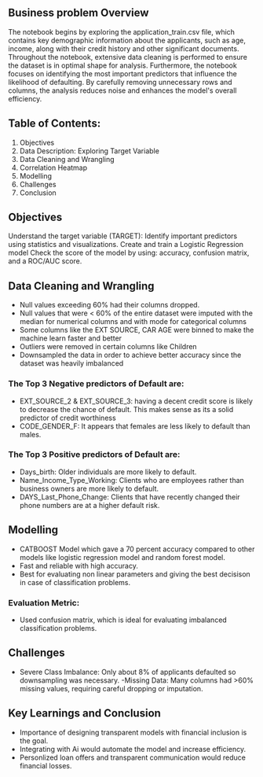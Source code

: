 ## Business problem Overview
The notebook begins by exploring the application_train.csv file, which contains key demographic information about the applicants, such as age, income, along with their credit history and other significant documents. Throughout the notebook, extensive data cleaning is performed to ensure the dataset is in optimal shape for analysis. Furthermore, the notebook focuses on identifying the most important predictors that influence the likelihood of defaulting. By carefully removing unnecessary rows and columns, the analysis reduces noise and enhances the model's overall efficiency.

## Table of Contents:
1. Objectives
2. Data Description: Exploring Target Variable
4. Data Cleaning and Wrangling
5. Correlation Heatmap
6. Modelling
7. Challenges
8. Conclusion

## Objectives
Understand the target variable (TARGET):
Identify important predictors using statistics and visualizations.
Create and train a Logistic Regression model
Check the score of the model by using: accuracy, confusion matrix, and a ROC/AUC score.

## Data Cleaning and Wrangling
- Null values exceeding 60% had their columns dropped.
- Null values that were < 60% of the entire dataset were imputed with the median for numerical columns and with mode for categorical columns
- Some columns like the EXT SOURCE, CAR AGE were binned to make the machine learn faster and better
- Outliers were removed in certain columns like Children
- Downsampled the data in order to achieve better accuracy since the dataset was heavily imbalanced 

### The Top 3 Negative predictors of Default are: 
- EXT_SOURCE_2 & EXT_SOURCE_3: having a decent credit score is likely to decrease the chance of default. This makes sense as its a solid predictor of credit worthiness
- CODE_GENDER_F: It appears that females are less likely to default than males.

### The Top 3 Positive predictors of Default are:
- Days_birth: Older individuals are more likely to default. 
- Name_Income_Type_Working: Clients who are employees rather than business owners are more likely to default. 
- DAYS_Last_Phone_Change: Clients that have recently changed their phone numbers are at a higher default risk. 

## Modelling
- CATBOOST Model which gave a 70 percent accuracy compared to other models like logistic regression model and random forest model.
- Fast and reliable with high accuracy.
- Best for evaluating non linear parameters and giving the best decisison in case of classification problems.

### Evaluation Metric:
- Used confusion matrix, which is ideal for evaluating imbalanced classification problems.

## Challenges 
- Severe Class Imbalance: Only about 8% of applicants defaulted so downsampling was necessary.
-Missing Data: Many columns had >60% missing values, requiring careful dropping or imputation.

## Key Learnings and Conclusion
- Importance of designing transparent models with financial inclusion is the goal.
- Integrating with Ai would automate the model and increase efficiency.
- Personlized loan offers and transparent communication would reduce financial losses.


